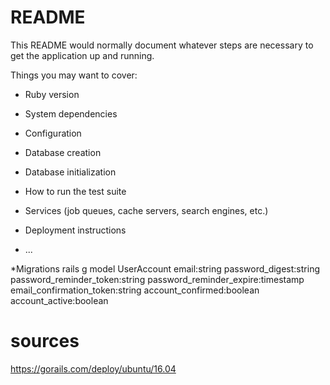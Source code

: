 # README

This README would normally document whatever steps are necessary to get the
application up and running.

Things you may want to cover:

* Ruby version

* System dependencies

* Configuration

* Database creation

* Database initialization

* How to run the test suite

* Services (job queues, cache servers, search engines, etc.)

* Deployment instructions

* ...

*Migrations
rails g model UserAccount email:string password_digest:string password_reminder_token:string password_reminder_expire:timestamp email_confirmation_token:string account_confirmed:boolean  account_active:boolean


# sources
https://gorails.com/deploy/ubuntu/16.04